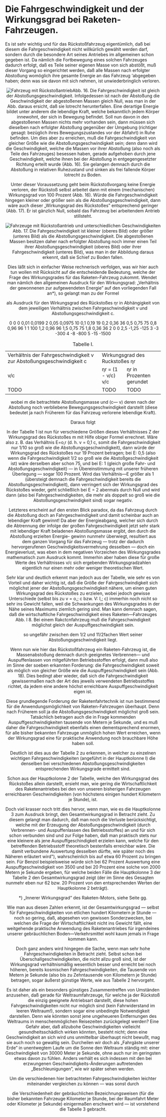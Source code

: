 Die Fahrgeschwindigkeit und der Wirkungsgrad bei Raketen-Fahrzeugen.
====================================================================

Es ist sehr wichtig und für das Rückstoßfahrzeug eigentümlich,
daß bei diesem die Fahrgeschwindigkeit nicht willkürlich gewählt
werden darf, sondern durch die besondere Art seines Antriebes
im allgemeinen schon gegeben ist. Da nämlich die Fortbewegung
eines solchen Fahrzeuges dadurch erfolgt, daß es Teile
seiner eigenen Masse von sich abstößt, muß dieser Vorgang so
eingerichtet werden, daß alle Massen nach erfolgter Abstoßung
womöglich ihre gesamte Energie an das Fahrzeug ‘abgegeben haben;
denn was sie davon mit sich nehmen, ist unwiederbringlich verloren. 
<div align="center" float="right"><img alt="Fahrzeug mit Rückstoßantrieb" src="abb16.png"/>Abb. 16. 
Die Fahrgeschwindigkeit ist gleich der
Abstoßungsgeschwindigkeit. Infolgedessen ist nach
der Abstoßung die Geschwindigkeit der abgestoßenen
Massen gleich Null, was man in der Abb. daraus
ersicht, daß sie lotrecht herunterfallen.</bu>
Eine derartige Energie bildet unter anderem die lebendige
Kraft, welche bekanntlich jedem Körper innewohnt, der sich
in Bewegung befindet. Soll nun davon in den
abgestoßenen Massen nichts mehr vorhanden sein, dann müssen sich
dieselben nach erfolgter Abstoßung gegenüber der Umgebung
(richtiger gesagt: bezüglich ihres Bewegungszustandes vor der Abfahrt)
in Ruhe befinden. Um dies aber zu erreichen, muß die
Fahrgeschwindigkeit von gleicher Größe wie die 
Abstoßungsgeschwindigkeit sein; denn dann wird die Geschwindigkeit,
welche die Massen vor ihrer Abstoßung (also noch als
Teile des Fahrzeuges) besessen haben, gerade aufgehoben durch
jene Geschwindigkeit, welche ihnen bei der Abstoßung in
entgegengesetzter Richtung erteilt wurde (Abb. 16). Sie gelangen
demnach durch die Abstoßung in relativen Ruhezustand und
sinken als frei fallende Körper lotrecht zu Boden.

Unter dieser Voraussetzung geht beim Rückstoßvorgang keine
Energie verloren, der Rückstoß selbst arbeitet dann mit einem
(mechanischen) Wirkungsgrad von 100 Prozent (Abb. 16).
Würde die Fahrgeschwindigkeit hingegen kleiner oder größer sein
als die Abstoßungsgeschwindigkeit, dann wäre auch dieser 
„Wirkungsgrad des Rückstoßes” entsprechend geringer (Abb. 17). Er
ist gänzlich Null, sobald das Fahrzeug bei arbeitendem Antrieb
stillsteht.

<div align="center" float="left"><img alt="Fahrzeuge mit Rückstoßantrieb und unterschiedlichen Geschwindigkeiten" src="abb17.png"/>Abb. 17.
Die Fahrgeschwindigkeit ist kleiner (oberes
Bild) oder größer (unteres Bild) als die Abstoßungsgeschwindigkeit.
Die abgestoßenen Massen besitzen
daher nach erfolgter Abstoßung noch immer einen
Teil ihrer Abstoßungsgeschwindigkeit (oberes Bild)
oder ihrer Fahrgeschwindigkeit (unteres Bild), was
man in der Abbildung daraus erkennt, daß sie Schief
zu Boden fallen.</bu>

Dies läßt sich in einfacher Weise rechnerisch verfolgen, was wir
hier auch tun wollen mit Rücksicht auf die entscheidende Bedeutung,
welche der Frage des Wirkungsgrades für das Raketen-Fahrzeug zukommt.
Wendet man nämlich den allgemeinen
Ausdruck für den Wirkungsgrad: „Verhältnis der gewonnenen zur
aufgewendeten Energie” auf den vorliegenden Fall an*), so gelangt
man zu der Formel

<FORMEL/>

als Ausdruck für den Wirkungsgrad des Rückstoßes ηr in Abhängigkeit
von dem jeweiligen Verhältnis zwischen Fahrgeschwindigkeit
v und Abstoßungsgeschwindigkeit c.

<table>
	<caption>Tabelle I.</caption>
	<tr>
		<td>Verhältnis der Fahrgeschwindigkeit v zur
Abstoßungsgeschwindigkeit c</td>
		<td colspan="2">Wirkungsgrad des Ruckstoßes ηr</td>
	</tr>
	<tr>
		<td><FORMEL>v/c</FORMEL></td>
		<td><FORMEL>ηr = (1 - v/c) v/c</FORMEL></td>
		<td>ηr in Prozenten gerundet</td>
	</tr>
	<tr><td>TODO</td><td>TODO</td><td>TODO</td></tr>
0	0	0
0,01	0,0199	2
0,05	0,0975	10
0,1	0,19	19
0,2	0,36	36
0,5	0,75	75
0,8	0,96	96
1	1	100
1,2	0,96	96
1,5	0,75	75
1,8	0,36	36
2	0	0
2,5	-1,25	-125
3	-3	-300
4	-8	-800
5	-15	-1500
</table>


wobei m die betrachtete Abstoßungsmasse und (c— v) deren nach der Abstoßung
noch verbliebene Bewegungsgeschwindigkeit darstellt (diese bedeutet ja nach
Früherem für das Fahrzeug verlorene lebendige Kraft).

Daraus folgt

<FORMEL>
In der Tabelle 1 ist nun für verschiedene Größen dieses Verhältnisses
Z der Wirkungsgrad des Rückstoßes m mit Hilfe obiger
Formel errechnet. Wäre also z. B. das Verhältnis E=o‚r (d. h.
v = 0,1 c, somit die Fahrgeschwindigkeit nur 1/10 so groß wie die
Abstoßungsgeschwindigkeit), dann würde der Wirkungsgrad des
Rückstoßes nur 19 Prozent betragen; bei E: 0,5 (also wenn die
Fahrgeschwindigkeit 1/2 so groß wie die Abstoßgeschwindigkeit ist)
wäre derselben aber schon 75, und bei E: 1 (gleich große Fahr-
und Abstoßungsgeschwindigkeit) — in Übereinstimmung mit unserer
früheren Überlegung — sogar 100 Prozent. Wird das Verhältnis—E
größer als 1 (übersteigt demnach die Fahrgeschwindigkeit
bereits die Abstoßungsgeschwindigkeit), dann verringert sich
der Wirkungsgrad des Rückstoßes wieder, geht schließlich bei E = 2
abermals durch Null und wird dann (also bei Fahrgeschwindigkeiten,
die mehr als doppelt so groß wie die Abstoßungsgeschwindigkeit
sind) sogar negativ.

Letzteres erscheint auf den ersten Blick paradox, da das Fahrzeug
durch die Abstoßung doch an Fahrgeschwindigkeit und damit scheinbar
auch an lebendiger Kraft gewinnt! Da aber der Energieabgang,
welcher sich durch die Abtrennung der infolge der großen 
Fahrgeschwindigkeit jetzt sehr stark mit lebendiger Kraft beladenen
Abstoßungsmasse ergibt, den durch die Abstoßung erzielten Energie-
gewinn nunmehr überwiegt, resultiert aus dem ganzen Vorgang
für das Fahrzeug — trotz der dadurch hervorgerufenen 
Geschwindigkeitsvermehrung desselben — doch ein Energieverlust, was
eben in dem negativen Vorzeichen des Wirkungsgrades mathematisch
zum Ausdruck kommt. Immerhin aber haben diese für
große Werte des Verhältnisses v/c sich ergebenden Wirkungsgradzahlen
eigentlich nur einen mehr oder weniger theoretischen Wert.

Sehr klar und deutlich erkennt man jedoch aus der Tabelle,
wie sehr es von Vorteil und daher wichtig ist, daß die Größe der
Fahrgeschwindigkeit sich möglichst jener der Abstoßungsgeschwindigkeit
nähere, um einen guten Wirkungsgrad des Rückstoßes zu
erzielen, wobei jedoch gewisse Unterschiede (selbst bis zu v = o,; c
bzw. V: I,; c) immerhin noch nicht so sehr ins Gewicht fallen,
weil die Schwankungen des Wirkungsgrades in der Nähe seines
Maximums ziemlich gering sind. Man kann demnach sagen, daß
die wirtschaftliche Fahrgeschwindigkeit eines Raketen—Fahrzeuges
<bild>
<bu>Abb. I 8. Bei einem Rakctcnfahrzeug muß die Fahrgeschwindigkeit
möglichst gleich der Auspuffgeschwindigkeit sein.</bu>

so ungefähr zwischen dem 1/2 und 11/2fachen Wert seiner
Abstoßungsgeschwindigkeit liegt.

Wenn nun wie hier das Rückstoßfahrzeug ein Raketen-Fahrzeug
ist, die Massenabstoßung demnach durch geeignetes Verbrennen—
und Auspuffenlassen von mitgeführten Betriebsstoffen erfolgt,
dann muß also im Sinne der soeben erkannten Forderung: die
Fahrgeschwindigkeit soweit als möglich von gleicher
Größe wie die Auspuffgeschwindigkeit sein (Abb. 18). Dies
bedingt aber wieder, daß sich die Fahrgeschwindigkeit gewissermaßen
nach der Art des jeweils verwendeten Betriebsstoffes richtet, da jedem
eine andere höchst erreichbare Auspuffgeschwindigkeit eigen ist.

Diese grundlegende Forderung der Raketenfahrtechnik ist nun
bestimmend für die Anwendungsmöglichkeit von Raketen-Fahrzeugen
überhaupt. Denn nach Früherem soll ja die Abstoßungsgeschwindigkeit
möglichst groß sein. Tatsächlich betragen auch
die in Frage kommenden Auspuffgeschwindigkeiten tausende
von Metern je Sekunde, und es muß daher die Fahrgeschwindigkeit
ebenfalls einen dementsprechend enormen, für alle bisher bekannten
Fahrzeuge unmöglich hohen Wert erreichen, wenn der
Wirkungsgrad eine für praktische Anwendung noch brauchbare
Höhe haben soll.

Deutlich ist dies aus der Tabelle 2 zu erkennen, in welcher zu
einzelnen wichtigen Fahrgeschwindigkeiten (angeführt in der Hauptkolonne
I) die denselben bei verschiedenen Abstoßungsgeschwindigkeiten
entsprechenden Wirkungsgrade ermittelt sind.

Schon aus der Hauptkolonne 2 der Tabelle, welche den
Wirkungsgrad des Rückstoßes allein darstellt, ersieht man,
wie gering die Wirtschaftlichkeit des Raketenantriebes bei den
von unseren bisherigen Fahrzeugen erreichbaren Geschwindigkeiten
(von höchstens einigen hundert Kilometern je Stunde)‚ ist.

Doch viel krasser noch tritt dies hervor, wenn man, wie es
die Hauptkolonne 3 zum Ausdruck bringt, den Gesamtwirkungsgrad
in Betracht zieht. Zu diesem gelangt man dadurch,
daß man noch die Verluste berücksichtigt, welche mit der Erzeugung
der Abstoßungsgeschwindigkeit (durch Verbrennen- und
Auspuffenlassen des Betriebsstoffes) an und für sich schon verbunden
sind und zur Folge haben, daß man praktisch stets nur
eine kleinere als jene Auspuffgeschindigkeit erzielen kann, welche
für den betreffenden Betriebsstoff theoretisch bestenfalls erreichbar
wäre. Die damit verbundene Auswertung desselben
dürfte, wie später noch des Näheren erläutert wird"), wahrscheinlich
bis auf etwa 60 Prozent zu bringen sein. Für Benzol beispielsweise
würde sich bei 62 Prozent Auswertung eine Auspuffgeschwindigkeit
von 3500 und bei 20 Prozent eine solche von
2000 Metern je Sekunde ergeben, für welche beiden Fälle die
Hauptkolonne 3 der Tabelle 2 den Gesamtwirkungsgrad zeigt (der im
Sinne des Gesagten nunmehr eben nur 62 bzw. 20 Prozent von
den entsprechenden Werten der Hauptkolonne 2 beträgt).

*) „Innerer Wirkungsgrad“ des Raketen-Motors, siehe Seite gg.

<TABELLE>

Wie man aus diesen Zahlen erkennt, ist der Gesamtwirkungsgrad 
— selbst für Fahrgeschwindigkeiten von etlichen hundert
Kilometern je Stunde — noch so gering, daß, abgesehen von gewissen
Sonderzwecken, bei welchen die Frage der Wirtschaftlichkeit
nicht ins Gewicht fällt, eine weitgehende praktische Anwendung
des Raketenantriebes für irgendeines unserer gebräuchlichen
Boden—Verkehrsmittel wohl kaum jemals in Frage kommen kann.

Doch ganz anders wird hingegen die Sache, wenn man sehr
hohe Fahrgeschwindigkeiten in Betracht zieht. Selbst schon bei
Überschallgeschwindigkeiten, die nicht allzu groß sind, ist der
Wirkungsgrad verhältnismäßig wesentlich besser und erreicht bei
noch höheren, bereits kosmischen Fahrgeschwindigkeiten, die
Tausende von Metern je Sekunde (also bis zu Zehntausende von
Kilometern je Stunde) betragen, sogar äußerst günstige Werte,
wie aus Tabelle 2 hervorgeht.

Es ist daher als ein besonders günstiges Zusammentreffen von
Umständen anzusehen, daß gerade für Weltraumfahrzeuge, für
welche ja der Rückstoß die einzig geeignete Antriebsart darstellt,
diese hohen Fahrgeschwindigkeiten nicht nur möglich sind (kein
Fahrwiderstand im leeren Weltraum!), sondern sogar eine unbedingte
Notwendigkeit darstellen. Denn wie könnten sonst
jene ungeheueren Entfernungen des Weltraums in menschenmöglichen
Reisezeiten zurückgelegt werden? Eine Gefahr aber, daß
allzubohe Geschwindigkeiten vielleicht gesundheitsschädlich wirken
könnten, besteht nicht; denn eine Geschwindigkeit an sich wird
uns unmittelbar überhaupt nicht bewußt, mag sie auch noch so
gewaltig sein. Durcheilen wir doch als „Fahrgäste unserer Erde”
in unentwegtem Laufe um die Sonne den Weltraum ständig mit:
einer Geschwindigkeit von 30000 Meter je Sekunde, ohne auch
nur im geringsten etwas davon zu fühlen. Anders verhält es
sich indessen mit den bei erzwungenen Geschwindigkeits-Änderungen
auftretenden „Beschleunigungen”, wie wir später sehen
werden.

Um die verschiedenen hier betrachteten Fahrgeschwindigkeiten
leichter miteinander vergleichen zu können — was sonst durch

<TABELLE>

die Verschiedenheit der gebräuchlichen Bezeichnungsweisen (für die
bisher bekannten Fahrzeuge Kilometer je Stunde, bei der Raumfahrt
Meter oder Kilometer je Sekunde) einigermaßen erschwert
wird — ist vorstehend die Tabelle 3 gebracht.

